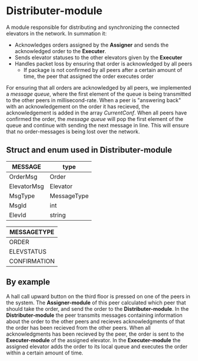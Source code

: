 # Distributer-module

A module responsible for distributing and synchronizing the connected elevators in the network. In summation it:

- Acknowledges orders assigned by the **Assigner** and sends the acknowledged order to the **Executer**.
- Sends elevator statuses to the other elevators given by the **Executer**
- Handles packet loss by ensuring that order is acknowledged by all peers
    - If package is not confirmed by all peers after a certain amount of time, the peer that assigned the order executes order

For ensuring that all orders are acknowledged by all peers, we implemented a *message queue*, where the first element of the queue is being transmitted to the other peers in millisecond-rate. When a peer is "answering back" with an acknowledgement on the order it has recieved, the acknowledgement is added in the array *CurrentConf*. When all peers have confirmed the order, the *message queue* will pop the first element of the queue and continue with sending the next message in line. This will ensure that no order-messages is being lost over the network.

## Struct and enum used in Distributer-module
MESSAGE       | type
------------- | -------------
OrderMsg      | Order
ElevatorMsg   | Elevator
MsgType       | MessageType 
MsgId         | int
ElevId        | string

MESSAGETYPE   |
------------- |
ORDER         |
ELEVSTATUS    |
CONFIRMATION  |


## By example
A hall call upward button on the third floor is pressed on one of the peers in the system. The **Assigner-module** of this peer calculated which peer that should take the order, and send the order to the **Distributer-module**. In the **Distributer-module** the peer transmits messages containing information about the order to the other peers and recieves acknowledgments of that the order has been recieved from the other peers. When all acknowledgments has been recieved by the peer, the order is sent to the **Executer-module** of the assigned elevator. In the **Executer-module** the assigned elevator adds the order to its local queue and executes the order within a certain amount of time. 
